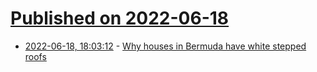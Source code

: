 # [Published on 2022-06-18](index.md)

* [2022-06-18, 18:03:12](https://news.ycombinator.com/item?id=31792227) - [Why houses in Bermuda have white stepped roofs](https://www.bbc.com/news/magazine-38222271)
